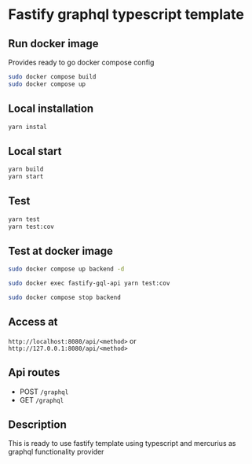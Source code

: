 # Fastify graphql typescript template

## Run docker image

Provides ready to go docker compose config

```bash
sudo docker compose build
sudo docker compose up
```

## Local installation

```bash
yarn instal
```

## Local start

```bash
yarn build
yarn start
```

## Test

```bash
yarn test
yarn test:cov
```

## Test at docker image

```bash
sudo docker compose up backend -d

sudo docker exec fastify-gql-api yarn test:cov

sudo docker compose stop backend
```

## Access at

`http://localhost:8080/api/<method>` or `http://127.0.0.1:8080/api/<method>`

## Api routes

- POST `/graphql`
- GET `/graphql`

## Description

This is ready to use fastify template using typescript and mercurius as graphql functionality provider
